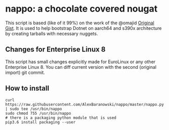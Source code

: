 # nappo: a chocolate covered nougat
This script is based (like of it 99%) on the work of the @omajid [Original
Gist](https://gist.github.com/omajid/c04b6025de49d0b7b18ab4a7e789484e). It is
used to help bootstrap Dotnet on aarch64 and s390x architecture by creating
tarballs with necessary nuggets.

## Changes for Enterprise Linux 8
This script has small changes explicitly made for EuroLinux or any other
Enterprise Linux 8. You can diff current version with the second (original
import) git commit.

## How to install
```
curl https://raw.githubusercontent.com/AlexBaranowski/nappo/master/nappo.py | sudo tee /usr/bin/nappo
sudo chmod 755 /usr/bin/nappo
# there is a packaging python module that is used
pip3.6 install packaging --user
```
